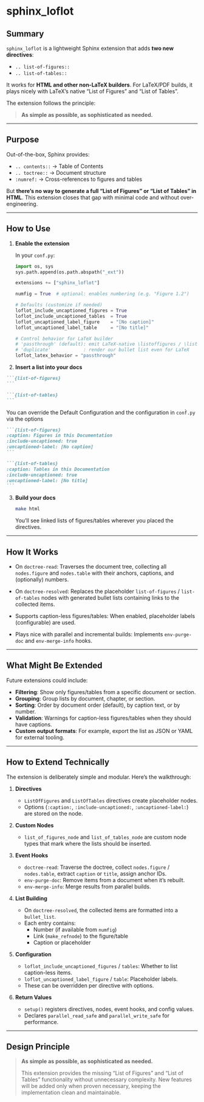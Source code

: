<!---
################################################################
#                                                              #
#  This file is part of HermesBaby                             #
#                       the software engineer's typewriter     #
#                                                              #
#      https://github.com/hermesbaby                           #
#                                                              #
#  Copyright (c) 2024 Alexander Mann-Wahrenberg (basejumpa)    #
#                                                              #
#  License(s)                                                  #
#                                                              #
#  - MIT for contents used as software                         #
#  - CC BY-SA-4.0 for contents used as method or otherwise     #
#                                                              #
################################################################
-->

# sphinx_loflot

## Summary

`sphinx_loflot` is a lightweight Sphinx extension that adds **two new directives**:

- `.. list-of-figures::`
- `.. list-of-tables::`

It works for **HTML and other non-LaTeX builders**.
For LaTeX/PDF builds, it plays nicely with LaTeX’s native “List of Figures” and “List of Tables”.

The extension follows the principle:

> **As simple as possible, as sophisticated as needed.**

---

## Purpose

Out-of-the-box, Sphinx provides:

- `.. contents::` → Table of Contents
- `.. toctree::` → Document structure
- `:numref:` → Cross-references to figures and tables

But **there’s no way to generate a full “List of Figures” or “List of Tables” in HTML**.
This extension closes that gap with minimal code and without over-engineering.

---

## How to Use

1. **Enable the extension**

   In your `conf.py`:

   ```python
   import os, sys
   sys.path.append(os.path.abspath("_ext"))

   extensions += ["sphinx_loflot"]

   numfig = True  # optional: enables numbering (e.g. "Figure 1.2")

   # Defaults (customize if needed)
   loflot_include_uncaptioned_figures = True
   loflot_include_uncaptioned_tables  = True
   loflot_uncaptioned_label_figure    = "[No caption]"
   loflot_uncaptioned_label_table     = "[No title]"

   # Control behavior for LaTeX builder
   # 'passthrough' (default): emit LaTeX-native \listoffigures / \listoftables
   # 'duplicate'            : render our bullet list even for LaTeX
   loflot_latex_behavior = "passthrough"
   ```

2. **Insert a list into your docs**

````markdown
```{list-of-figures}
```

```{list-of-tables}
```
````


You can override the Default Configuration and the configuration in `conf̀.py` via the options

````markdown
```{list-of-figures}
:caption: Figures in this Documentation
:include-uncaptioned: true
:uncaptioned-label: [No caption]
```

```{list-of-tables}
:caption: Tables in this Documentation
:include-uncaptioned: true
:uncaptioned-label: [No title]
```
````

3. **Build your docs**

   ```bash
   make html
   ```

   You’ll see linked lists of figures/tables wherever you placed the directives.

---

## How It Works

- On `doctree-read`:
  Traverses the document tree, collecting all `nodes.figure` and `nodes.table` with their anchors, captions, and (optionally) numbers.

- On `doctree-resolved`:
  Replaces the placeholder `list-of-figures` / `list-of-tables` nodes with generated bullet lists containing links to the collected items.

- Supports caption-less figures/tables:
  When enabled, placeholder labels (configurable) are used.

- Plays nice with parallel and incremental builds:
  Implements `env-purge-doc` and `env-merge-info` hooks.

---

## What Might Be Extended

Future extensions could include:

- **Filtering**: Show only figures/tables from a specific document or section.
- **Grouping**: Group lists by document, chapter, or section.
- **Sorting**: Order by document order (default), by caption text, or by number.
- **Validation**: Warnings for caption-less figures/tables when they should have captions.
- **Custom output formats**: For example, export the list as JSON or YAML for external tooling.

---

## How to Extend Technically

The extension is deliberately simple and modular. Here’s the walkthrough:

1. **Directives**

   - `ListOfFigures` and `ListOfTables` directives create placeholder nodes.
   - Options (`:caption:`, `:include-uncaptioned:`, `:uncaptioned-label:`) are stored on the node.

2. **Custom Nodes**

   - `list_of_figures_node` and `list_of_tables_node` are custom node types that mark where the lists should be inserted.

3. **Event Hooks**

   - `doctree-read`: Traverse the doctree, collect `nodes.figure` / `nodes.table`, extract `caption` or `title`, assign anchor IDs.
   - `env-purge-doc`: Remove items from a document when it’s rebuilt.
   - `env-merge-info`: Merge results from parallel builds.

4. **List Building**

   - On `doctree-resolved`, the collected items are formatted into a `bullet_list`.
   - Each entry contains:
     - Number (if available from `numfig`)
     - Link (`make_refnode`) to the figure/table
     - Caption or placeholder

5. **Configuration**

   - `loflot_include_uncaptioned_figures` / `tables`: Whether to list caption-less items.
   - `loflot_uncaptioned_label_figure` / `table`: Placeholder labels.
   - These can be overridden per directive with options.

6. **Return Values**

   - `setup()` registers directives, nodes, event hooks, and config values.
   - Declares `parallel_read_safe` and `parallel_write_safe` for performance.

---

## Design Principle

> **As simple as possible, as sophisticated as needed.**
>
> This extension provides the missing “List of Figures” and “List of Tables” functionality without unnecessary complexity.
> New features will be added only when proven necessary, keeping the implementation clean and maintainable.

